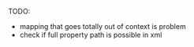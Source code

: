 TODO:
- mapping that goes totally out of context is problem
- check if full property path is possible in xml
